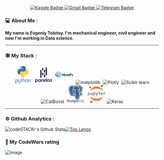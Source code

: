 <!---
laffrent/laffrent is a ✨ special ✨ repository because its `README.md` (this file) appears on your GitHub profile.
You can click the Preview link to take a look at your changes.
--->

<div id="badges" align="center">
  <a href="https://www.kaggle.com/laffrent">
    <img src="https://img.shields.io/badge/Kaggle-blue?style=for-the-badge&logo=Kaggle&logoColor=white" alt="Kaggle Badge"/>
  </a>
    <a href="mailto:eatolstoy@gmail.com">
    <img src="https://img.shields.io/badge/Gmail-white?style=for-the-badge&logo=gmail&logoColor=rgb" alt="Gmail Badge"/>
  </a>
  <a href="https://t.me/tol100y">
    <img src="https://img.shields.io/badge/telegram-black?style=for-the-badge&logo=telegram&logoColor=rgb" alt="Telegram Badge"/>
  </a>
</div>


### 💻 About Me :
**My name is Evgeniy Tolstoy. I'm mechanical engineer, civil engineer and now I'm working in Data science.**

---

### 🕸️ My Stack :

<div align="center">
  <img src="https://github.com/devicons/devicon/blob/master/icons/python/python-original-wordmark.svg" title="Python" alt="Python" width="60" height="60"/>&nbsp;
  <img src="https://github.com/devicons/devicon/blob/master/icons/pandas/pandas-original-wordmark.svg" title="Pandas" alt="Pandas" width="60" height="60"/>&nbsp;
  <img src="https://github.com/devicons/devicon/blob/master/icons/numpy/numpy-original-wordmark.svg" title="Numpy" alt="Numpy" width="60" height="60"/>&nbsp;
  <img src="https://upload.wikimedia.org/wikipedia/commons/0/01/Created_with_Matplotlib-logo.svg" title="matplotlib" alt="matplotlib" width="60" height="60"/>&nbsp;
  <img src="https://avatars.githubusercontent.com/u/5997976?s=200&v=4" title="Plotly" alt="Plotly" width="60" height="60"/>&nbsp;
  <img src="https://upload.wikimedia.org/wikipedia/commons/0/05/Scikit_learn_logo_small.svg" title="Scikit-learn" alt="Scikit-learn" width="60" height="60"/>&nbsp;
  <img src="https://upload.wikimedia.org/wikipedia/commons/c/cc/CatBoostLogo.png" title="CatBoost" alt="CatBoost" width="60" height="60"/>&nbsp;
  <img src="https://github.com/devicons/devicon/blob/master/icons/postgresql/postgresql-original-wordmark.svg" title="PostgreSQL" alt="PostgreSQL" width="60" height="60"/>&nbsp;
  <img src="https://github.com/devicons/devicon/blob/master/icons/jupyter/jupyter-original-wordmark.svg" title="Jupyter" alt="Jupyter" width="60" height="60"/>
  <img src="https://upload.wikimedia.org/wikipedia/commons/thumb/a/ae/Keras_logo.svg/80px-Keras_logo.svg.png" title="Keras" alt="Keras" width="60" height="60"/>
</div>

---

### ⚙️ Github Analytics :

<img align="left" alt="codeSTACKr's Github Stats" src="https://github-readme-stats-sigma-five.vercel.app/api?username=laffrent&show_icons=true&hide_border=true" />

[![Top Langs](https://github-readme-stats-sigma-five.vercel.app/api/top-langs/?username=laffrent&langs_count=4)](https://github.com/anuraghazra/github-readme-stats)

### 🏁 My CodeWars rating
![image](https://www.codewars.com/users/laffrent%20/badges/large)

